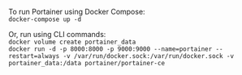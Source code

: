 To run Portainer using Docker Compose:   
`docker-compose up -d`   
  
    
Or, run using CLI commands:  
`docker volume create portainer_data`     
`docker run -d -p 8000:8000 -p 9000:9000 --name=portainer --restart=always -v /var/run/docker.sock:/var/run/docker.sock -v portainer_data:/data portainer/portainer-ce`
